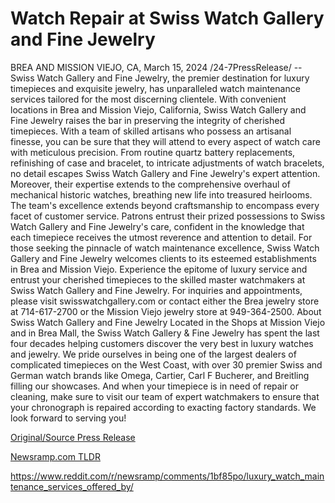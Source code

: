 # Watch Repair at Swiss Watch Gallery and Fine Jewelry

BREA AND MISSION VIEJO, CA, March 15, 2024 /24-7PressRelease/ -- Swiss Watch Gallery and Fine Jewelry, the premier destination for luxury timepieces and exquisite jewelry, has unparalleled watch maintenance services tailored for the most discerning clientele. With convenient locations in Brea and Mission Viejo, California, Swiss Watch Gallery and Fine Jewelry raises the bar in preserving the integrity of cherished timepieces.  With a team of skilled artisans who possess an artisanal finesse, you can be sure that they will attend to every aspect of watch care with meticulous precision. From routine quartz battery replacements, refinishing of case and bracelet, to intricate adjustments of watch bracelets, no detail escapes Swiss Watch Gallery and Fine Jewelry's expert attention. Moreover, their expertise extends to the comprehensive overhaul of mechanical historic watches, breathing new life into treasured heirlooms.  The team's excellence extends beyond craftsmanship to encompass every facet of customer service. Patrons entrust their prized possessions to Swiss Watch Gallery and Fine Jewelry's care, confident in the knowledge that each timepiece receives the utmost reverence and attention to detail.  For those seeking the pinnacle of watch maintenance excellence, Swiss Watch Gallery and Fine Jewelry welcomes clients to its esteemed establishments in Brea and Mission Viejo. Experience the epitome of luxury service and entrust your cherished timepieces to the skilled master watchmakers at Swiss Watch Gallery and Fine Jewelry. For inquiries and appointments, please visit swisswatchgallery.com or contact either the Brea jewelry store at 714-617-2700 or the Mission Viejo jewelry store at 949-364-2500.  About Swiss Watch Gallery and Fine Jewelry  Located in the Shops at Mission Viejo and in Brea Mall, the Swiss Watch Gallery & Fine Jewelry has spent the last four decades helping customers discover the very best in luxury watches and jewelry. We pride ourselves in being one of the largest dealers of complicated timepieces on the West Coast, with over 30 premier Swiss and German watch brands like Omega, Cartier, Carl F Bucherer, and Breitling filling our showcases. And when your timepiece is in need of repair or cleaning, make sure to visit our team of expert watchmakers to ensure that your chronograph is repaired according to exacting factory standards. We look forward to serving you! 

[Original/Source Press Release](https://www.24-7pressrelease.com/press-release/509264/watch-repair-at-swiss-watch-gallery-and-fine-jewelry)
                    

[Newsramp.com TLDR](None) 

https://www.reddit.com/r/newsramp/comments/1bf85po/luxury_watch_maintenance_services_offered_by/